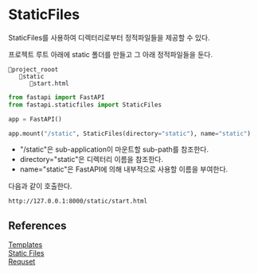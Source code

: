 # StaticFiles

StaticFiles를 사용하여 디렉터리로부터 정적파일들을 제공할 수 있다. 

프로젝트 루트 아래에 static 폴더를 만들고 그 아래 정적파일들을 둔다. 
```
📂project_rooot
   📂static
      📄start.html
```

```python
from fastapi import FastAPI
from fastapi.staticfiles import StaticFiles

app = FastAPI()

app.mount("/static", StaticFiles(directory="static"), name="static")
```

* "/static"은 sub-application이 마운트할 sub-path를 참조한다. 
* directory="static"은 디렉터리 이름을 참조한다. 
* name="static"은 FastAPI에 의해 내부적으로 사용할 이름을 부여한다. 


다음과 같이 호출한다. 
```
http://127.0.0.1:8000/static/start.html
```


## References
[Templates](https://fastapi.tiangolo.com/advanced/templates/)          
[Static Files](https://fastapi.tiangolo.com/tutorial/static-files/)     
[Requset](https://www.starlette.io/requests/)     




